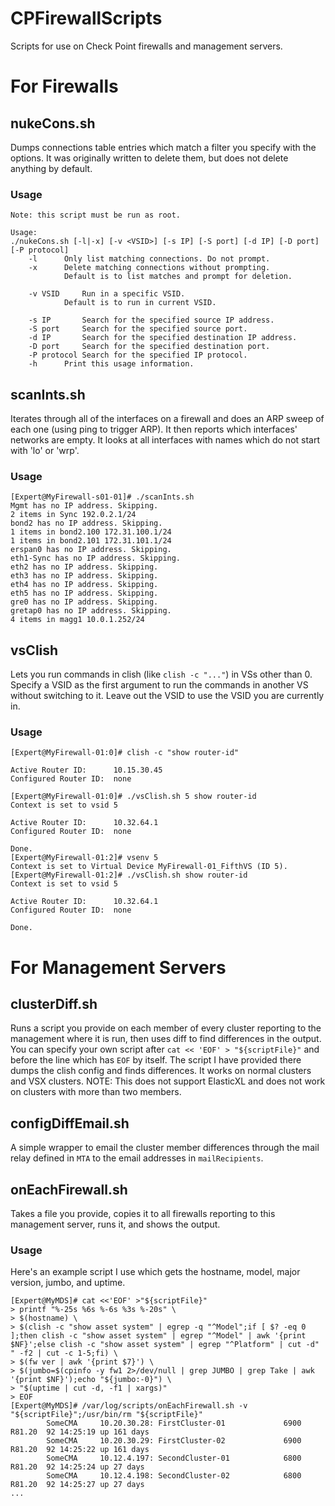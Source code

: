 # CPFirewallScripts
Scripts for use on Check Point firewalls and management servers.

# For Firewalls
## nukeCons.sh
Dumps connections table entries which match a filter you specify with
the options. It was originally written to delete them, but does not
delete anything by default.

### Usage
```[Expert@MyFirewall]# ./nukeCons.sh -h
Note: this script must be run as root.

Usage:
./nukeCons.sh [-l|-x] [-v <VSID>] [-s IP] [-S port] [-d IP] [-D port] [-P protocol]
	-l		Only list matching connections. Do not prompt.
	-x		Delete matching connections without prompting.
			Default is to list matches and prompt for deletion.

	-v VSID		Run in a specific VSID.
			Default is to run in current VSID.

	-s IP		Search for the specified source IP address.
	-S port		Search for the specified source port.
	-d IP		Search for the specified destination IP address.
	-D port		Search for the specified destination port.
	-P protocol	Search for the specified IP protocol.
	-h		Print this usage information.
```

## scanInts.sh
Iterates through all of the interfaces on a firewall and does an ARP
sweep of each one (using ping to trigger ARP). It then reports which
interfaces' networks are empty. It looks at all interfaces with names
which do not start with 'lo' or 'wrp'.

### Usage
```
[Expert@MyFirewall-s01-01]# ./scanInts.sh 
Mgmt has no IP address. Skipping.
2 items in Sync 192.0.2.1/24
bond2 has no IP address. Skipping.
1 items in bond2.100 172.31.100.1/24
1 items in bond2.101 172.31.101.1/24
erspan0 has no IP address. Skipping.
eth1-Sync has no IP address. Skipping.
eth2 has no IP address. Skipping.
eth3 has no IP address. Skipping.
eth4 has no IP address. Skipping.
eth5 has no IP address. Skipping.
gre0 has no IP address. Skipping.
gretap0 has no IP address. Skipping.
4 items in magg1 10.0.1.252/24
```

## vsClish
Lets you run commands in clish (like `clish -c "..."`) in VSs other
than 0. Specify a VSID as the first argument to run the commands in
another VS without switching to it. Leave out the VSID to use the VSID
you are currently in.

### Usage
```
[Expert@MyFirewall-01:0]# clish -c "show router-id"

Active Router ID:      10.15.30.45
Configured Router ID:  none

[Expert@MyFirewall-01:0]# ./vsClish.sh 5 show router-id
Context is set to vsid 5

Active Router ID:      10.32.64.1
Configured Router ID:  none

Done.                                                        
[Expert@MyFirewall-01:2]# vsenv 5
Context is set to Virtual Device MyFirewall-01_FifthVS (ID 5).
[Expert@MyFirewall-01:2]# ./vsClish.sh show router-id
Context is set to vsid 5

Active Router ID:      10.32.64.1
Configured Router ID:  none

Done.                                                        
```

# For Management Servers
## clusterDiff.sh
Runs a script you provide on each member of every cluster reporting to
the management where it is run, then uses diff to find differences in
the output. You can specify your own script after `cat << 'EOF' > "${scriptFile}"`
and before the line which has `EOF` by itself. The script I have
provided there dumps the clish config and finds differences. It works on
normal clusters and VSX clusters. NOTE: This does not support ElasticXL
and does not work on clusters with more than two members.

## configDiffEmail.sh
A simple wrapper to email the cluster member differences through the
mail relay defined in `MTA` to the email addresses in `mailRecipients`.

## onEachFirewall.sh
Takes a file you provide, copies it to all firewalls reporting to this
management server, runs it, and shows the output.

### Usage
Here's an example script I use which gets the hostname, model, major version, jumbo, and uptime.
```
[Expert@MyMDS]# cat <<'EOF' >"${scriptFile}"
> printf "%-25s %6s %-6s %3s %-20s" \
> $(hostname) \
> $(clish -c "show asset system" | egrep -q "^Model";if [ $? -eq 0 ];then clish -c "show asset system" | egrep "^Model" | awk '{print $NF}';else clish -c "show asset system" | egrep "^Platform" | cut -d" " -f2 | cut -c 1-5;fi) \
> $(fw ver | awk '{print $7}') \
> $(jumbo=$(cpinfo -y fw1 2>/dev/null | grep JUMBO | grep Take | awk '{print $NF}');echo "${jumbo:-0}") \
> "$(uptime | cut -d, -f1 | xargs)"
> EOF
[Expert@MyMDS]# /var/log/scripts/onEachFirewall.sh -v "${scriptFile}";/usr/bin/rm "${scriptFile}"
        SomeCMA     10.20.30.28: FirstCluster-01             6900 R81.20  92 14:25:19 up 161 days
        SomeCMA     10.20.30.29: FirstCluster-02             6900 R81.20  92 14:25:22 up 161 days
        SomeCMA     10.12.4.197: SecondCluster-01            6800 R81.20  92 14:25:24 up 27 days 
        SomeCMA     10.12.4.198: SecondCluster-02            6800 R81.20  92 14:25:27 up 27 days 
...
```